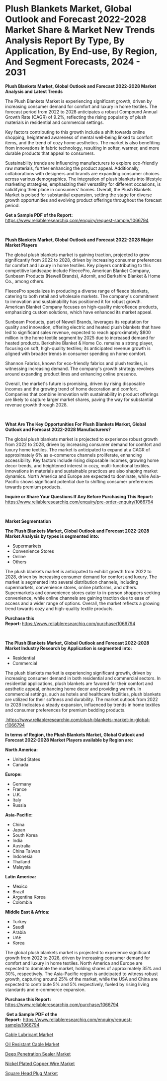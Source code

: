 <p><h1>Plush Blankets Market, Global Outlook and Forecast 2022-2028 Market Share & Market New Trends Analysis Report By Type, By Application, By End-use, By Region, And Segment Forecasts, 2024 - 2031</h1></p><p><strong>Plush Blankets Market, Global Outlook and Forecast 2022-2028 Market Analysis and Latest Trends</strong></p>
<p><p>The Plush Blankets Market is experiencing significant growth, driven by increasing consumer demand for comfort and luxury in home textiles. The forecast period from 2022 to 2028 anticipates a robust Compound Annual Growth Rate (CAGR) of 9.2%, reflecting the rising popularity of plush materials in residential and commercial settings. </p><p>Key factors contributing to this growth include a shift towards online shopping, heightened awareness of mental well-being linked to comfort items, and the trend of cozy home aesthetics. The market is also benefiting from innovations in fabric technology, resulting in softer, warmer, and more durable products that appeal to consumers.</p><p>Sustainability trends are influencing manufacturers to explore eco-friendly raw materials, further enhancing the product appeal. Additionally, collaborations with designers and brands are expanding consumer choices across various demographics. The integration of plush blankets into lifestyle marketing strategies, emphasizing their versatility for different occasions, is solidifying their place in consumers' homes. Overall, the Plush Blankets Market is poised for substantial expansion, setting the stage for diverse growth opportunities and evolving product offerings throughout the forecast period.</p></p>
<p><strong>Get a Sample PDF of the Report:&nbsp;</strong> <a href="https://www.reliableresearchiq.com/enquiry/request-sample/1066794">https://www.reliableresearchiq.com/enquiry/request-sample/1066794</a></p>
<p>&nbsp;</p>
<p><strong>Plush Blankets Market, Global Outlook and Forecast 2022-2028 Major Market Players</strong></p>
<p><p>The global plush blankets market is gaining traction, projected to grow significantly from 2022 to 2028, driven by increasing consumer preferences for comfort and luxury in home textiles. Key players contributing to this competitive landscape include FleecePro, American Blanket Company, Sunbeam Products (Newell Brands), Adornit, and Berkshire Blanket & Home Co., among others.</p><p>FleecePro specializes in producing a diverse range of fleece blankets, catering to both retail and wholesale markets. The company's commitment to innovation and sustainability has positioned it for robust growth. American Blanket Company focuses on high-quality microfleece products, emphasizing custom solutions, which have enhanced its market appeal.</p><p>Sunbeam Products, part of Newell Brands, leverages its reputation for quality and innovation, offering electric and heated plush blankets that have led to significant sales revenue, expected to reach approximately $800 million in the home textile segment by 2025 due to increased demand for heated products. Berkshire Blanket & Home Co. remains a strong player, focusing on soft, high-quality textiles; its anticipated revenue growth is aligned with broader trends in consumer spending on home comfort.</p><p>Shannon Fabrics, known for eco-friendly fabrics and plush textiles, is witnessing increasing demand. The company's growth strategy revolves around expanding product lines and enhancing online presence. </p><p>Overall, the market's future is promising, driven by rising disposable incomes and the growing trend of home decoration and comfort. Companies that combine innovation with sustainability in product offerings are likely to capture larger market shares, paving the way for substantial revenue growth through 2028.</p></p>
<p>&nbsp;</p>
<p><strong>What Are The Key Opportunities For Plush Blankets Market, Global Outlook and Forecast 2022-2028 Manufacturers?</strong></p>
<p><p>The global plush blankets market is projected to experience robust growth from 2022 to 2028, driven by increasing consumer demand for comfort and luxury home textiles. The market is anticipated to expand at a CAGR of approximately 6% as e-commerce channels proliferate, enhancing accessibility. Key factors include rising disposable incomes, growing home decor trends, and heightened interest in cozy, multi-functional textiles. Innovations in materials and sustainable practices are also shaping market dynamics. North America and Europe are expected to dominate, while Asia-Pacific shows significant potential due to shifting consumer preferences towards premium products.</p></p>
<p><strong>Inquire or Share Your Questions If Any Before Purchasing This Report:</strong> <a href="https://www.reliableresearchiq.com/enquiry/pre-order-enquiry/1066794">https://www.reliableresearchiq.com/enquiry/pre-order-enquiry/1066794</a></p>
<p>&nbsp;</p>
<p><strong>Market Segmentation</strong></p>
<p><strong>The Plush Blankets Market, Global Outlook and Forecast 2022-2028 Market Analysis by types is segmented into:</strong></p>
<p><ul><li>Supermarkets</li><li>Convenience Stores</li><li>Online</li><li>Others</li></ul></p>
<p><p>The plush blankets market is anticipated to exhibit growth from 2022 to 2028, driven by increasing consumer demand for comfort and luxury. The market is segmented into several distribution channels, including supermarkets, convenience stores, online platforms, and others. Supermarkets and convenience stores cater to in-person shoppers seeking convenience, while online channels are gaining traction due to ease of access and a wider range of options. Overall, the market reflects a growing trend towards cozy and high-quality textile products.</p></p>
<p><strong>Purchase this Report:&nbsp;</strong><a href="https://www.reliableresearchiq.com/purchase/1066794">https://www.reliableresearchiq.com/purchase/1066794</a></p>
<p>&nbsp;</p>
<p><strong>The Plush Blankets Market, Global Outlook and Forecast 2022-2028 Market Industry Research by Application is segmented into:</strong></p>
<p><ul><li>Residential</li><li>Commercial</li></ul></p>
<p><p>The plush blankets market is experiencing significant growth, driven by increasing consumer demand in both residential and commercial sectors. In residential applications, plush blankets are favored for their comfort and aesthetic appeal, enhancing home decor and providing warmth. In commercial settings, such as hotels and healthcare facilities, plush blankets are utilized for their softness and durability. The market outlook from 2022 to 2028 indicates a steady expansion, influenced by trends in home textiles and consumer preferences for premium bedding products.</p></p>
<p><a href="https://www.reliableresearchiq.com/plush-blankets-market-in-global-r1066794">&nbsp;https://www.reliableresearchiq.com/plush-blankets-market-in-global-r1066794</a></p>
<p><strong>In terms of Region, the Plush Blankets Market, Global Outlook and Forecast 2022-2028 Market Players available by Region are:</strong></p>
<p>
    <p> <strong> North America: </strong>
        <ul>
            <li>United States</li>
            <li>Canada</li>
        </ul>
        </p> 
    <p> <strong> Europe: </strong>
        <ul>
            <li>Germany</li>
            <li>France</li>
            <li>U.K.</li>
            <li>Italy</li>
            <li>Russia</li>
        </ul>
        </p> 
    <p> <strong> Asia-Pacific: </strong>
        <ul>
            <li>China</li>
            <li>Japan</li>
            <li>South Korea</li>
            <li>India</li>
            <li>Australia</li>
            <li>China Taiwan</li>
            <li>Indonesia</li>
            <li>Thailand</li>
            <li>Malaysia</li>
        </ul>
        </p> 
    <p> <strong> Latin America: </strong>
        <ul>
            <li>Mexico</li>
            <li>Brazil</li>
            <li>Argentina Korea</li>
            <li>Colombia</li>
        </ul>
        </p> 
    <p> <strong> Middle East & Africa: </strong>
        <ul>
            <li>Turkey</li>
            <li>Saudi</li>
            <li>Arabia</li>
            <li>UAE</li>
            <li>Korea</li>
        </ul>
    </p>
    </p>
<p><p>The global plush blankets market is projected to experience significant growth from 2022 to 2028, driven by increasing consumer demand for comfort and luxury in home textiles. North America and Europe are expected to dominate the market, holding shares of approximately 35% and 30%, respectively. The Asia-Pacific region is anticipated to witness robust growth, capturing around 25% of the market, while the USA and China are expected to contribute 5% and 5% respectively, fueled by rising living standards and e-commerce expansion.</p></p>
<p><strong>Purchase this Report: </strong><a href="https://www.reliableresearchiq.com/purchase/1066794">https://www.reliableresearchiq.com/purchase/1066794</a></p>
<p>&nbsp;<strong>Get a Sample PDF of the Report:&nbsp;&nbsp;</strong><a href="https://www.reliableresearchiq.com/enquiry/request-sample/1066794">https://www.reliableresearchiq.com/enquiry/request-sample/1066794</a></p>
<p><strong></strong></p>
<p><p><a href="https://www.linkedin.com/pulse/cable-lubricant-market-size-share-analysis-growth-trends-forecasts-mvluf?trackingId=px12bCXZSkSeRV3jyB%2Bo4Q%3D%3D">Cable Lubricant Market</a></p><p><a href="https://www.linkedin.com/pulse/global-oil-resistant-cable-market-focus-application-end-use-industry-mp87f?trackingId=iHb8NXEARv6Y8AguGEbGmA%3D%3D">Oil Resistant Cable Market</a></p><p><a href="https://www.linkedin.com/pulse/deep-penetration-sealer-market-trends-analysis-opportunities-ownbf?trackingId=oYCSVRYAS7mU7RR7ujmZew%3D%3D">Deep Penetration Sealer Market</a></p><p><a href="https://www.linkedin.com/pulse/evaluating-global-nickel-plated-copper-wire-market-trends-uasyf?trackingId=mpn%2BQ%2B%2BERJK%2F132upUh4kw%3D%3D">Nickel Plated Copper Wire Market</a></p><p><a href="https://www.linkedin.com/pulse/square-head-plug-market-analysis-report-global-insights-6hqbf?trackingId=m3asYcm6TpKUltZJUtQTTg%3D%3D">Square Head Plug Market</a></p></p>